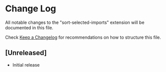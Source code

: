 # Change Log

All notable changes to the "sort-selected-imports" extension will be documented in this file.

Check [Keep a Changelog](http://keepachangelog.com/) for recommendations on how to structure this file.

## [Unreleased]

- Initial release
